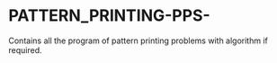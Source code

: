 # PATTERN_PRINTING-PPS-
Contains all the program of pattern printing problems with algorithm if required.

